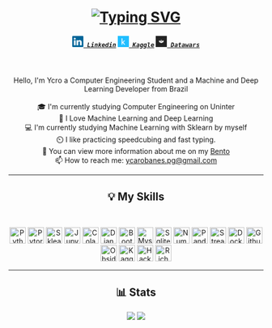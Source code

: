 <h1 align="center">
<a href="https://git.io/typing-svg"><img src="https://readme-typing-svg.herokuapp.com?font=Prompt&size=30&pause=100&color=D93A7C&center=true&width=435&lines=Hello%2C+I'm+Ycro+%F0%9F%98%80;Welcome+to+my+Github;CFOP+%3E%3E%3E%3E%3E+%F0%9F%8E%B2%F0%9F%9F%A5%F0%9F%9F%A9%E2%AC%9C%F0%9F%9F%A6%F0%9F%9F%A8" alt="Typing SVG" /></a>
</h1>

<h5 align="center">
  <code><a href="www.linkedin.com/in/ycaro" title="Linkedin Profile"><img width="22" src="images/linkedin.svg"> Linkedin</a></code>
  <code><a href="https://www.kaggle.com/marcosycaro" title="Kaggle Profile"><img width="22" src="images/Kaggle Icon.svg"> Kaggle</a></code>
  <code><a href="https://profiles.datawars.io/ycarobanes" title="Datawars Profile" ><img width="22" src="images/datawars_logo.jpeg"> Datawars</a></code>
</h5>
<br>
<p align="center">
Hello, I'm Ycro a Computer Engineering Student and a Machine and Deep Learning Developer from Brazil
<br>
<br>
🎓 I'm currently studying Computer Engineering on Uninter
<br>
🤖 I Love Machine Learning and Deep Learning
<br>
💻 I'm currently studying Machine Learning with Sklearn by myself
<br>
⏲️ I like practicing speedcubing and fast typing.
<br>
💬 You can view more information about me on my <a href="https://bento.me/ycaro" title="Bento website">Bento</a>
<br>
📫 How to reach me: <a href="mailto: ycarobanes@gmail.com">ycarobanes.pg@gmail.com</a>
</p>
<hr>
<h2 align="center">💡 My Skills</h2>
<br>
<p align="center">
<img height="32" width="32" src="https://cdn.simpleicons.org/python" title="Python" />
<img height="32" width="32" src="https://cdn.simpleicons.org/pytorch" title="Pytorch" />
<img height="32" width="32" src="https://cdn.simpleicons.org/scikitlearn" title="Sklearn" />
<img height="32" width="32" src="https://cdn.simpleicons.org/jupyter" title="Jupyter" />
<img height="32" width="32" src="https://cdn.simpleicons.org/googlecolab" title="Colab" />
<img height="32" width="32" src="https://cdn.simpleicons.org/django" title="Django" />
<img height="32" width="32" src="https://cdn.simpleicons.org/bootstrap" title="Bootstrap" />
<img height="32" width="32" src="https://cdn.simpleicons.org/mysql" title="Mysql" />
<img height="32" width="32" src="https://cdn.simpleicons.org/sqlite" title="Sqlite3" />
<img height="32" width="32" src="https://cdn.simpleicons.org/numpy" title="Numpy" />
<img height="32" width="32" src="https://cdn.simpleicons.org/pandas" title="Pandas" />
<img height="32" width="32" src="https://cdn.simpleicons.org/streamlit" title="Streamlit" />
<img height="32" width="32" src="https://cdn.simpleicons.org/docker" title="Docker" />
<img height="32" width="32" src="https://cdn.simpleicons.org/github" title="Github" />
<img height="32" width="32" src="https://cdn.simpleicons.org/obsidian" title="Obsidian" />
<img height="32" width="32" src="https://cdn.simpleicons.org/kaggle" title="Kaggle" />
<img height="32" width="32" src="https://cdn.simpleicons.org/hackerrank" title="Hackerrank" />
<img height="32" width="32" src="https://cdn.simpleicons.org/rich" title="Rich" />
</p>
<hr>
<h2 align="center">📊 Stats</h2>
<div align="center">
<img src="https://github-readme-stats.vercel.app/api?username=ycarotrindade&theme=radical">
<img src="https://github-readme-stats.vercel.app/api/top-langs/?username=ycarotrindade&layout=compact&theme=radical">
<br>

</div>